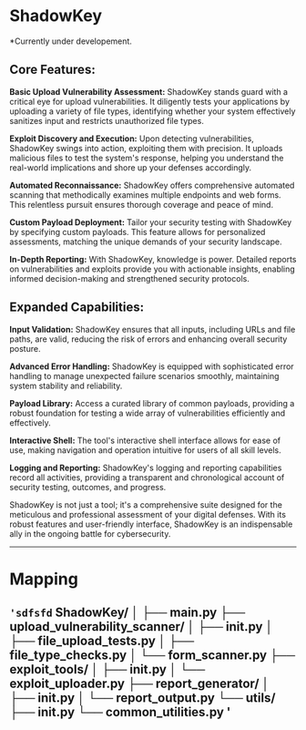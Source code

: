 # ShadowKey

*Currently under developement.

## Core Features:

**Basic Upload Vulnerability Assessment:**
ShadowKey stands guard with a critical eye for upload vulnerabilities. It diligently tests your applications by uploading a variety of file types, identifying whether your system effectively sanitizes input and restricts unauthorized file types.

**Exploit Discovery and Execution:**
Upon detecting vulnerabilities, ShadowKey swings into action, exploiting them with precision. It uploads malicious files to test the system's response, helping you understand the real-world implications and shore up your defenses accordingly.

**Automated Reconnaissance:**
ShadowKey offers comprehensive automated scanning that methodically examines multiple endpoints and web forms. This relentless pursuit ensures thorough coverage and peace of mind.

**Custom Payload Deployment:**
Tailor your security testing with ShadowKey by specifying custom payloads. This feature allows for personalized assessments, matching the unique demands of your security landscape.

**In-Depth Reporting:**
With ShadowKey, knowledge is power. Detailed reports on vulnerabilities and exploits provide you with actionable insights, enabling informed decision-making and strengthened security protocols.

## Expanded Capabilities:

**Input Validation:**
ShadowKey ensures that all inputs, including URLs and file paths, are valid, reducing the risk of errors and enhancing overall security posture.

**Advanced Error Handling:**
ShadowKey is equipped with sophisticated error handling to manage unexpected failure scenarios smoothly, maintaining system stability and reliability.

**Payload Library:**
Access a curated library of common payloads, providing a robust foundation for testing a wide array of vulnerabilities efficiently and effectively.

**Interactive Shell:**
The tool's interactive shell interface allows for ease of use, making navigation and operation intuitive for users of all skill levels.

**Logging and Reporting:**
ShadowKey's logging and reporting capabilities record all activities, providing a transparent and chronological account of security testing, outcomes, and progress.

ShadowKey is not just a tool; it's a comprehensive suite designed for the meticulous and professional assessment of your digital defenses. With its robust features and user-friendly interface, ShadowKey is an indispensable ally in the ongoing battle for cybersecurity.

----------------

# Mapping

`'sdfsfd`
ShadowKey/
│
├── main.py
├── upload_vulnerability_scanner/
│   ├── __init__.py
│   ├── file_upload_tests.py
│   ├── file_type_checks.py
│   └── form_scanner.py
├── exploit_tools/
│   ├── __init__.py
│   └── exploit_uploader.py
├── report_generator/
│   ├── __init__.py
│   └── report_output.py
└── utils/
    ├── __init__.py
    └── common_utilities.py
'
-------------


